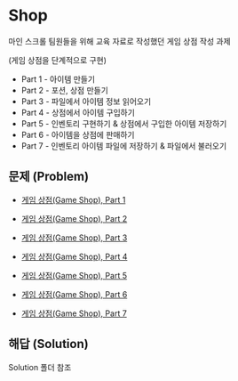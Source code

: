 # Shop

마인 스크롤 팀원들을 위해 교육 자료로 작성했던 게임 상점 작성 과제

(게임 상점을 단계적으로 구현)

- Part 1 - 아이템 만들기
- Part 2 - 포션, 상점 만들기
- Part 3 - 파일에서 아이템 정보 읽어오기
- Part 4 - 상점에서 아이템 구입하기
- Part 5 - 인벤토리 구현하기 & 상점에서 구입한 아이템 저장하기
- Part 6 - 아이템을 상점에 판매하기
- Part 7 - 인벤토리 아이템 파일에 저장하기 & 파일에서 불러오기

## 문제 (Problem)

- [게임 상점(Game Shop), Part 1](https://github.com/utilForever/Shop/blob/master/Problems/Game%20Shop%2C%20Part%201.md)

- [게임 상점(Game Shop), Part 2](https://github.com/utilForever/Shop/blob/master/Problems/Game%20Shop%2C%20Part%202.md)

- [게임 상점(Game Shop), Part 3](https://github.com/utilForever/Shop/blob/master/Problems/Game%20Shop%2C%20Part%203.md)

- [게임 상점(Game Shop), Part 4](https://github.com/utilForever/Shop/blob/master/Problems/Game%20Shop%2C%20Part%204.md)

- [게임 상점(Game Shop), Part 5](https://github.com/utilForever/Shop/blob/master/Problems/Game%20Shop%2C%20Part%205.md)

- [게임 상점(Game Shop), Part 6](https://github.com/utilForever/Shop/blob/master/Problems/Game%20Shop%2C%20Part%206.md)

- [게임 상점(Game Shop), Part 7](https://github.com/utilForever/Shop/blob/master/Problems/Game%20Shop%2C%20Part%207.md)

## 해답 (Solution)

Solution 폴더 참조